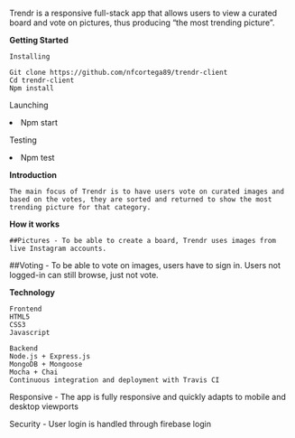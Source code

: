 Trendr is a responsive full-stack app that allows users to view a curated board and vote on pictures, thus producing “the most trending picture”.


<b>Getting Started</b>

	Installing

    Git clone https://github.com/nfcortega89/trendr-client
    Cd trendr-client
    Npm install

  Launching
    <li>Npm start</li>

  Testing
    <li>Npm test</li>

<b>Introduction</b>

	The main focus of Trendr is to have users vote on curated images and based on the votes, they are sorted and returned to show the most trending picture for that category.

<b>How it works</b>

	##Pictures - To be able to create a board, Trendr uses images from live Instagram accounts.
  ##Voting - To be able to vote on images, users have to sign in. Users not logged-in can still browse, just not vote.

<b>Technology</b>

	Frontend
    HTML5
    CSS3
    Javascript

 	Backend
    Node.js + Express.js
    MongoDB + Mongoose
    Mocha + Chai
    Continuous integration and deployment with Travis CI

  Responsive - The app is fully responsive and quickly adapts to mobile and desktop viewports

  Security - User login is handled through firebase login
